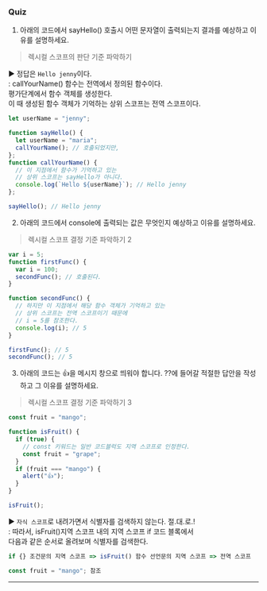 ### Quiz

1. 아래의 코드에서 sayHello() 호출시 어떤 문자열이 출력되는지 결과를 예상하고 이유를 설명하세요.

> 렉시컬 스코프의 판단 기준 파악하기

▶ 정답은 `Hello jenny`이다.</br>
 : callYourName() 함수는 전역에서 정의된 함수이다.</br> 평가단계에서 함수 객체를 생성한다.</br>
 이 때 생성된 함수 객체가 기억하는 상위 스코프는 전역 스코프이다.</br>

```js
let userName = "jenny";

function sayHello() {
  let userName = "maria";
  callYourName(); // 호출되었지만,
};
function callYourName() {
  // 이 지점에서 함수가 기억하고 있는 
  // 상위 스코프는 sayHello가 아니다.
  console.log(`Hello ${userName}`); // Hello jenny
};

sayHello(); // Hello jenny
```

2. 아래의 코드에서 console에 출력되는 값은 무엇인지 예상하고 이유를 설명하세요.

> 렉시컬 스코프 결정 기준 파악하기 2

```js
var i = 5;
function firstFunc() {
  var i = 100;
  secondFunc(); // 호출된다.
}

function secondFunc() {
  // 하지만 이 지점에서 해당 함수 객체가 기억하고 있는
  // 상위 스코프는 전역 스코프이기 때문에
  // i = 5를 참조한다.
  console.log(i); // 5 
}

firstFunc(); // 5
secondFunc(); // 5
```

3. 아래의 코드는 👍을 메시지 창으로 띄워야 합니다. ??에 들어갈 적절한 답안을 작성하고 그 이유를 설명하세요.

> 렉시컬 스코프 결정 기준 파악하기 3

```js
const fruit = "mango";

function isFruit() {
  if (true) {
    // const 키워드는 일반 코드블럭도 지역 스코프로 인정한다.
    const fruit = "grape";
  }
  if (fruit === "mango") {
    alert("👍");
  }
}

isFruit();
```
▶ `자식 스코프`로 내려가면서 식별자를 검색하지 않는다. 절.대.로.!</br> 
: 따라서, isFruit()지역 스코프 내의 지역 스코프 if 코드 블록에서</br> 
다음과 같은 순서로 올려보며 식별자를 검색한다.</br>
```js
if {} 조건문의 지역 스코프 => isFruit() 함수 선언문의 지역 스코프 => 전역 스코프

const fruit = "mango"; 참조
```

---
